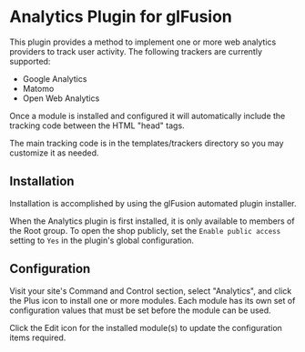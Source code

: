 # Analytics Plugin for glFusion

This plugin provides a method to implement one or more web analytics
providers to track user activity. The following trackers are currently supported:
- Google Analytics
- Matomo
- Open Web Analytics

Once a module is installed and configured it will automatically include the tracking
code between the HTML "head" tags.

The main tracking code is in the templates/trackers directory so you may customize it
as needed.

## Installation
Installation is accomplished by using the glFusion automated plugin installer.

When the Analytics plugin is first installed, it is only available to members of the Root group. To open the shop publicly, set the `Enable public access` setting to `Yes` in the plugin's global configuration.

## Configuration
Visit your site's Command and Control section, select "Analytics", and click the Plus icon
to install one or more modules. Each module has its own set of configuration values
that must be set before the module can be used.

Click the Edit icon for the installed module(s) to update the configuration items required.
